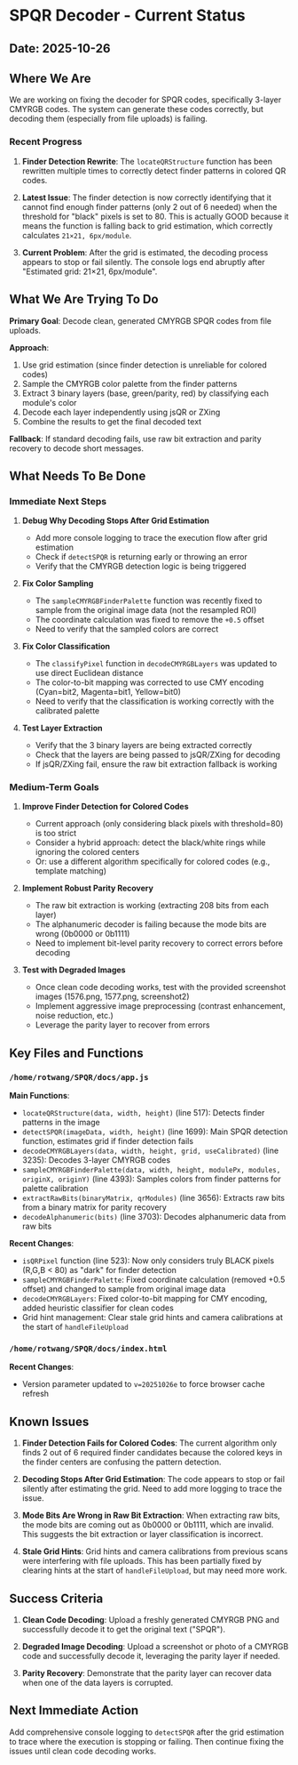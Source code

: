 # SPQR Decoder - Current Status

## Date: 2025-10-26

## Where We Are

We are working on fixing the decoder for SPQR codes, specifically 3-layer CMYRGB codes. The system can generate these codes correctly, but decoding them (especially from file uploads) is failing.

### Recent Progress

1. **Finder Detection Rewrite**: The `locateQRStructure` function has been rewritten multiple times to correctly detect finder patterns in colored QR codes.
   
2. **Latest Issue**: The finder detection is now correctly identifying that it cannot find enough finder patterns (only 2 out of 6 needed) when the threshold for "black" pixels is set to 80. This is actually GOOD because it means the function is falling back to grid estimation, which correctly calculates `21×21, 6px/module`.

3. **Current Problem**: After the grid is estimated, the decoding process appears to stop or fail silently. The console logs end abruptly after "Estimated grid: 21×21, 6px/module".

## What We Are Trying To Do

**Primary Goal**: Decode clean, generated CMYRGB SPQR codes from file uploads.

**Approach**:
1. Use grid estimation (since finder detection is unreliable for colored codes)
2. Sample the CMYRGB color palette from the finder patterns
3. Extract 3 binary layers (base, green/parity, red) by classifying each module's color
4. Decode each layer independently using jsQR or ZXing
5. Combine the results to get the final decoded text

**Fallback**: If standard decoding fails, use raw bit extraction and parity recovery to decode short messages.

## What Needs To Be Done

### Immediate Next Steps

1. **Debug Why Decoding Stops After Grid Estimation**
   - Add more console logging to trace the execution flow after grid estimation
   - Check if `detectSPQR` is returning early or throwing an error
   - Verify that the CMYRGB detection logic is being triggered

2. **Fix Color Sampling**
   - The `sampleCMYRGBFinderPalette` function was recently fixed to sample from the original image data (not the resampled ROI)
   - The coordinate calculation was fixed to remove the `+0.5` offset
   - Need to verify that the sampled colors are correct

3. **Fix Color Classification**
   - The `classifyPixel` function in `decodeCMYRGBLayers` was updated to use direct Euclidean distance
   - The color-to-bit mapping was corrected to use CMY encoding (Cyan=bit2, Magenta=bit1, Yellow=bit0)
   - Need to verify that the classification is working correctly with the calibrated palette

4. **Test Layer Extraction**
   - Verify that the 3 binary layers are being extracted correctly
   - Check that the layers are being passed to jsQR/ZXing for decoding
   - If jsQR/ZXing fail, ensure the raw bit extraction fallback is working

### Medium-Term Goals

1. **Improve Finder Detection for Colored Codes**
   - Current approach (only considering black pixels with threshold=80) is too strict
   - Consider a hybrid approach: detect the black/white rings while ignoring the colored centers
   - Or: use a different algorithm specifically for colored codes (e.g., template matching)

2. **Implement Robust Parity Recovery**
   - The raw bit extraction is working (extracting 208 bits from each layer)
   - The alphanumeric decoder is failing because the mode bits are wrong (0b0000 or 0b1111)
   - Need to implement bit-level parity recovery to correct errors before decoding

3. **Test with Degraded Images**
   - Once clean code decoding works, test with the provided screenshot images (1576.png, 1577.png, screenshot2)
   - Implement aggressive image preprocessing (contrast enhancement, noise reduction, etc.)
   - Leverage the parity layer to recover from errors

## Key Files and Functions

### `/home/rotwang/SPQR/docs/app.js`

**Main Functions**:
- `locateQRStructure(data, width, height)` (line 517): Detects finder patterns in the image
- `detectSPQR(imageData, width, height)` (line 1699): Main SPQR detection function, estimates grid if finder detection fails
- `decodeCMYRGBLayers(data, width, height, grid, useCalibrated)` (line 3235): Decodes 3-layer CMYRGB codes
- `sampleCMYRGBFinderPalette(data, width, height, modulePx, modules, originX, originY)` (line 4393): Samples colors from finder patterns for palette calibration
- `extractRawBits(binaryMatrix, qrModules)` (line 3656): Extracts raw bits from a binary matrix for parity recovery
- `decodeAlphanumeric(bits)` (line 3703): Decodes alphanumeric data from raw bits

**Recent Changes**:
- `isQRPixel` function (line 523): Now only considers truly BLACK pixels (R,G,B < 80) as "dark" for finder detection
- `sampleCMYRGBFinderPalette`: Fixed coordinate calculation (removed +0.5 offset) and changed to sample from original image data
- `decodeCMYRGBLayers`: Fixed color-to-bit mapping for CMY encoding, added heuristic classifier for clean codes
- Grid hint management: Clear stale grid hints and camera calibrations at the start of `handleFileUpload`

### `/home/rotwang/SPQR/docs/index.html`

**Recent Changes**:
- Version parameter updated to `v=20251026e` to force browser cache refresh

## Known Issues

1. **Finder Detection Fails for Colored Codes**: The current algorithm only finds 2 out of 6 required finder candidates because the colored keys in the finder centers are confusing the pattern detection.

2. **Decoding Stops After Grid Estimation**: The code appears to stop or fail silently after estimating the grid. Need to add more logging to trace the issue.

3. **Mode Bits Are Wrong in Raw Bit Extraction**: When extracting raw bits, the mode bits are coming out as 0b0000 or 0b1111, which are invalid. This suggests the bit extraction or layer classification is incorrect.

4. **Stale Grid Hints**: Grid hints and camera calibrations from previous scans were interfering with file uploads. This has been partially fixed by clearing hints at the start of `handleFileUpload`, but may need more work.

## Success Criteria

1. **Clean Code Decoding**: Upload a freshly generated CMYRGB PNG and successfully decode it to get the original text ("SPQR").

2. **Degraded Image Decoding**: Upload a screenshot or photo of a CMYRGB code and successfully decode it, leveraging the parity layer if needed.

3. **Parity Recovery**: Demonstrate that the parity layer can recover data when one of the data layers is corrupted.

## Next Immediate Action

Add comprehensive console logging to `detectSPQR` after the grid estimation to trace where the execution is stopping or failing. Then continue fixing the issues until clean code decoding works.
